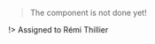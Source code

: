 > The component is not done yet!

!> Assigned to Rémi Thillier

<!-- ## Usage

## Anatomy

## Types

### 100%

### Blocked Changed

### Copy Button

### JSON Linting

### JSON

### JSX

### JavaScript

### Light Theme

### Modal

### Mustache

### No Line Numbers

### Read Only

### Tail

### Default

## Specs -->